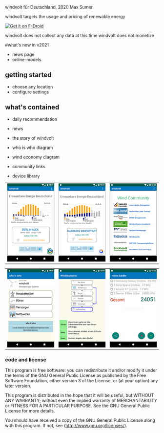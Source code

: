 
windvolt für Deutschland, 2020 Max Sumer

windvolt targets the usage and pricing of renewable energy

[<img src="https://fdroid.gitlab.io/artwork/badge/get-it-on.png"
     alt="Get it on F-Droid"
     height="70">](https://f-droid.org/packages/org.windvolt/)

windvolt does not collect any data at this time
windvolt does not monetize


#what's new in v2021
* news page
* online-models


## getting started

* choose any location
* configure settings



## what's contained

* daily recommendation
* news

* the story of windvolt

* who is who diagram
* wind economy diagram

* community links

* device library


<div>
    <table>
        <tr>
            <td>
            <img src="fastlane/metadata/android/de/images/screenshots/screenshot_10.png">
            </td>
            <td>
            <img src="fastlane/metadata/android/de/images/screenshots/screenshot_11.png">
            </td>
            <td>
            <img src="fastlane/metadata/android/de/images/screenshots/screenshot_20.png">
            </td>
        </tr>
    </table>
</div>
<div>
    <table>
        <tr>
            <td>
            <img src="fastlane/metadata/android/de/images/screenshots/screenshot_30.png">
            </td>
            <td>
            <img src="fastlane/metadata/android/de/images/screenshots/screenshot_31.png">
            </td>
            <td>
            <img src="fastlane/metadata/android/de/images/screenshots/screenshot_40.png">
            </td>
        </tr>
    </table>
</div>



### code and license

This program is free software: you can redistribute it and/or modify
it under the terms of the GNU General Public License as published by
the Free Software Foundation, either version 3 of the License, or
(at your option) any later version.

This program is distributed in the hope that it will be useful,
but WITHOUT ANY WARRANTY; without even the implied warranty of
MERCHANTABILITY or FITNESS FOR A PARTICULAR PURPOSE.  See the
GNU General Public License for more details.

You should have received a copy of the GNU General Public License
along with this program.  If not, see (http://www.gnu.org/licenses/).

